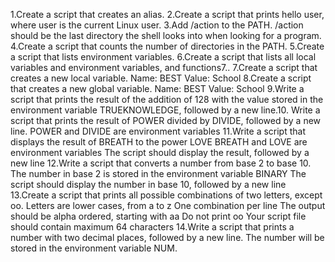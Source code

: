 1.Create a script that creates an alias.
2.Create a script that prints hello user, where user is the current Linux user.
3.Add /action to the PATH. /action should be the last directory the shell looks into when looking for a program.
4.Create a script that counts the number of directories in the PATH.
5.Create a script that lists environment variables.
6.Create a script that lists all local variables and environment variables, and functions7..
7.Create a script that creates a new local variable. Name: BEST Value: School
8.Create a script that creates a new global variable. Name: BEST Value: School
9.Write a script that prints the result of the addition of 128 with the value stored in the environment variable TRUEKNOWLEDGE, followed by a new line.10.
Write a script that prints the result of POWER divided by DIVIDE, followed by a new line. POWER and DIVIDE are environment variables
11.Write a script that displays the result of BREATH to the power LOVE BREATH and LOVE are environment variables The script should display the result, followed by a new line
12.Write a script that converts a number from base 2 to base 10. The number in base 2 is stored in the environment variable BINARY The script should display the number in base 10, followed by a new line
13.Create a script that prints all possible combinations of two letters, except oo. Letters are lower cases, from a to z One combination per line The output should be alpha ordered, starting with aa Do not print oo Your script file should contain maximum 64 characters
14.Write a script that prints a number with two decimal places, followed by a new line. The number will be stored in the environment variable NUM.

